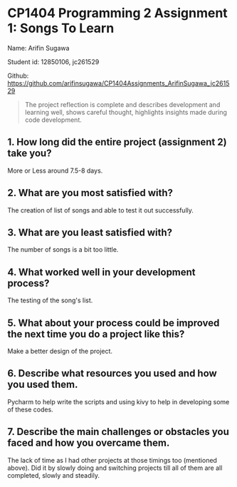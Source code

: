 # CP1404 Programming 2 Assignment 1: Songs To Learn
Name: Arifin Sugawa

Student id: 12850106, jc261529

Github: https://github.com/arifinsugawa/CP1404Assignments_ArifinSugawa_jc261529

> The project reflection is complete and describes development and learning well, shows careful thought, highlights insights made during code development.


## 1. How long did the entire project (assignment 2) take you?
More or Less around 7.5-8 days.

## 2. What are you most satisfied with?
The creation of list of songs and able to test it out successfully.

## 3. What are you least satisfied with?
The number of songs is a bit too little.

## 4. What worked well in your development process?
The testing of the song's list.

## 5. What about your process could be improved the next time you do a project like this?
Make a better design of the project.

## 6. Describe what resources you used and how you used them.
Pycharm to help write the scripts and using kivy to help in developing some of these codes.

## 7. Describe the main challenges or obstacles you faced and how you overcame them.
The lack of time as I had other projects at those timings too (mentioned above). Did it by slowly doing and switching projects
till all of them are all completed, slowly and steadily.
